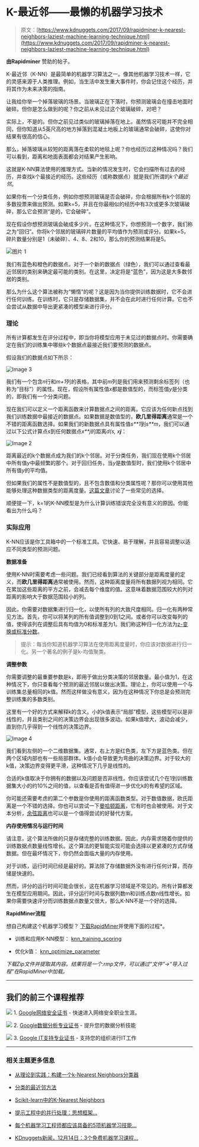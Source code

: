 # K-最近邻——最懒的机器学习技术

> 原文：[https://www.kdnuggets.com/2017/09/rapidminer-k-nearest-neighbors-laziest-machine-learning-technique.html](https://www.kdnuggets.com/2017/09/rapidminer-k-nearest-neighbors-laziest-machine-learning-technique.html)

**由Rapidminer** 赞助的帖子。

K-最近邻（K-NN）是最简单的机器学习算法之一。像其他机器学习技术一样，它的灵感来源于人类推理。例如，当生活中发生重大事件时，你会记住这个经历，并将其作为未来决策的指南。

让我给你举一个掉落玻璃的场景。当玻璃正在下落时，你预测玻璃会在撞击地面时破碎。但你是怎么做到的呢？你之前从未见过这个玻璃破碎，对吧？

实际上，不是的。但你之前见过类似的玻璃掉落在地上。虽然情况可能并不完全相同，但你知道从5英尺高的地方掉落到混凝土地板上的玻璃通常会破碎，这使你对结果有很高的信心。

那么，掉落玻璃从较短的距离落在柔软的地毯上呢？你也经历过这种情况吗？我们可以看到，距离和地面表面都会对结果产生影响。

这就是K-NN算法使用的推理方式。当新的情况发生时，它会扫描所有过去的经历，并查找k个最接近的经历。这些经历（或称数据点）就是我们所谓的*k个最近邻*。

如果你有一个分类任务，例如你想预测玻璃是否会破碎，你会根据所有k个邻居的多数投票来做出预测。如果k=5，并且在你最相似的经历中有3次或更多次玻璃破碎，那么它会预测“是的，它会破碎”。

现在假设你想预测玻璃会破成多少片。在这种情况下，你想预测一个数字，我们称之为“回归”。你将k个邻居的玻璃碎片数量的平均值作为预测或评分。如果k=5，碎片数量分别是1（未破碎）、4、8、2和10，那么你的预测结果将是5。

![图片 1](../Images/b133c96278078528875b7573035a61a3.png)

我们有蓝色和橙色的数据点。对于一个新的数据点（绿色），我们可以通过查看最近邻居的类别来确定最可能的类别。在这里，决定将是“蓝色”，因为这是大多数邻居的类别。

那么为什么这个算法被称为“懒惰”的呢？这是因为当你提供训练数据时，它不会进行任何训练。在训练时，它只是存储数据集，并不会在此时进行任何计算。它也不会尝试从数据中导出更紧凑的模型来进行评分。

### 理论

所有计算都发生在评分过程中，即当你将模型应用于未见过的数据点时。你需要确定在我们的训练集中哪些k个数据点最接近我们要预测的数据点。

假设我们的数据点如下所示：

![Image 3](../Images/26b69ffabb4f16ef558ec40647ddf6b7.png)

我们有一个包含*n*行和*m+1*列的表格，其中前*m*列是我们用来预测剩余标签列（也称为“目标”）的属性。现在，假设所有属性值*x*都是数值型的，而标签值*y*是分类的，即我们有一个分类问题。

现在我们可以定义一个距离函数来计算数据点之间的距离。它应该为任何新点找到我们训练数据中最接近的数据点。如果数据是数值型的，**欧几里得距离**通常是一个不错的距离函数选择。如果我们的新数据点具有属性值*s**1*到*s**m*，我们可以通过以下公式计算点*s*到任何数据点*x**j*的距离*d(s, x**j***：

![Image 2](../Images/2b252eb7e0ab1cac7587e110fb382969.png)

距离最近的k个数据点成为我们的k个邻居。对于分类任务，我们现在使用k个邻居中所有值*y*中最频繁的那个。对于回归任务，当*y*是数值型时，我们使用k个邻居中所有值*y*的平均值。

但如果我们的属性不是数值型的，且不包含数值和分类属性呢？那你可以使用其他能够处理这种数据类型的距离度量。[这篇文章](https://dzone.com/articles/machine-learning-measuring)讨论了一些常见的选择。

顺便提一下，k=1的K-NN模型是为什么计算训练错误完全没有意义的原因。你能看出为什么吗？

### 实际应用

K-NN应该是你工具箱中的一个标准工具。它快速、易于理解，并且容易调整以适应不同类型的预测问题。

**数据准备**

使用K-NN时需要考虑一些问题。我们已经看到算法的关键部分是距离度量的定义，而**欧几里得距离**通常被使用。然而，这种距离度量将所有数据列视为相同。它在累加这些距离的平方之前，会减去每个维度的值。这意味着数据范围较大的列对距离的影响大于数据范围较小的列。

因此，你需要对数据集进行归一化，以使所有列的大致尺度相同。归一化有两种常见方法。首先，你可以将某列的所有值调整到0到1之间。或者你可以改变每列的值，使得该列在调整后具有均值为0和标准差为1。我们称这种归一化方法为[z-变换或标准分数](https://en.wikipedia.org/wiki/Standard_score)。

> 提示：每当你知道机器学习算法在使用距离度量时，你应该对数据进行归一化。另一个著名的例子是k-均值聚类。

**调整参数**

你需要调整的最重要参数是k，即用于做出分类决策的邻居数量。最小值为1，在这种情况下，你只查看每个预测的最近邻居以做出决策。理论上，你可以使用一个与训练集总量相同的k值。然而这样做没有意义，因为在这种情况下你总是会预测完整训练集的多数类别。

这里有一个好的方式来解释k的含义。小的k值表示“局部”模型，这些模型可以是非线性的，并且类别之间的决策边界会出现很多波动。如果k值增大，波动会减少，直到你几乎得到一个线性的决策边界。

![Image 4](../Images/2333f9c70bb9393a0cfa603bd82d1f56.png)

我们看到左侧的一个二维数据集。通常，右上方是红色类，左下方是蓝色类。但在两个区域内部也有一些局部群体。k值小会导致更为弯曲的决策边界。对于较大的k值，决策边界变得更平滑，这种情况下几乎是线性的。

合适的k值取决于你拥有的数据以及问题是否非线性。你应该尝试几个在1到训练数据集大小的约10%之间的值，以查看是否有值得进一步优化k的有希望的区域。

你可能还需要考虑的第二个参数是你使用的距离函数类型。对于数值数据，欧氏距离是一个不错的选择。你也可以尝试一下[曼哈顿距离](https://en.wikipedia.org/wiki/Taxicab_geometry)，它有时也会被使用。对于文本分析，[余弦距离](https://en.wikipedia.org/wiki/Cosine_similarity)也可以是一个值得尝试的好替代方案。

**内存使用情况与运行时间**

请注意，这个算法所做的只是存储完整的训练数据。因此，内存需求随着你提供的训练数据点数量线性增长。这个算法的更智能实现可能会选择以更紧凑的方式存储数据。但在最坏情况下，你仍然会面临大量的内存使用。

对于训练，运行时间已经是最好的。算法除了存储数据外没有进行任何计算，而存储是快速的。

然而，评分的运行时间可能会很长，这在机器学习领域是不常见的。所有计算都发生在模型应用期间。因此，评分运行时间与数据列数m和训练点数n线性增长。如果你需要快速评分而训练数据点数量又很大，那么K-NN不是一个好的选择。

**RapidMiner流程**

想自己构建这个机器学习模型？ [下载RapidMiner](http://go.rapidminer.com/l/32612/2017-09-05/8243cb)并使用下面的过程*。

+   训练和应用K-NN模型： [knn_training_scoring](https://ingomierswacom.files.wordpress.com/2017/05/knn_training_scoring.zip)

+   优化k值： [knn_optimize_parameter](https://ingomierswacom.files.wordpress.com/2017/05/knn_optimize_parameter.zip)

*下载Zip文件并提取其内容。结果将是一个.rmp文件，可以通过“文件”->“导入过程”在RapidMiner中加载。*

* * *

## 我们的前三个课程推荐

![](../Images/0244c01ba9267c002ef39d4907e0b8fb.png) 1\. [Google网络安全证书](https://www.kdnuggets.com/google-cybersecurity) - 快速进入网络安全职业生涯。

![](../Images/e225c49c3c91745821c8c0368bf04711.png) 2\. [Google数据分析专业证书](https://www.kdnuggets.com/google-data-analytics) - 提升您的数据分析技能

![](../Images/0244c01ba9267c002ef39d4907e0b8fb.png) 3\. [Google IT支持专业证书](https://www.kdnuggets.com/google-itsupport) - 支持您的组织进行IT工作

* * *

### 相关主题更多信息

+   [从理论到实践：构建一个k-Nearest Neighbors分类器](https://www.kdnuggets.com/2023/06/theory-practice-building-knearest-neighbors-classifier.html)

+   [分类的最近邻方法](https://www.kdnuggets.com/2022/04/nearest-neighbors-classification.html)

+   [Scikit-learn中的K-Nearest Neighbors](https://www.kdnuggets.com/2022/07/knearest-neighbors-scikitlearn.html)

+   [提示工程中的并行处理：思想框架…](https://www.kdnuggets.com/parallel-processing-in-prompt-engineering-the-skeleton-of-thought-technique)

+   [每个机器学习工程师都应该具备的5项机器学习技能…](https://www.kdnuggets.com/2023/03/5-machine-learning-skills-every-machine-learning-engineer-know-2023.html)

+   [KDnuggets新闻，12月14日：3个免费机器学习课程…](https://www.kdnuggets.com/2022/n48.html)
